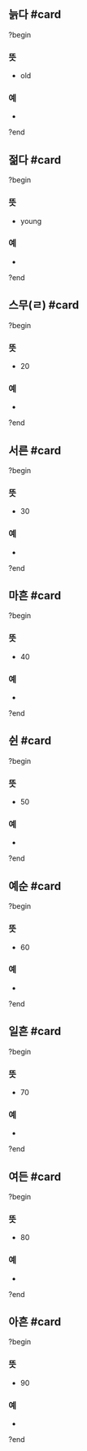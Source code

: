 ## 늙다 #card
?begin
### 뜻
- old
### 예
-
?end


## 젊다 #card
?begin
### 뜻
- young
### 예
-
?end


## 스무(ㄹ) #card
?begin
### 뜻
- 20
### 예
-
<!--SR:!2025-04-19,7,252-->
?end


## 서른 #card
?begin
### 뜻
- 30
### 예
-
?end


## 마흔 #card
?begin
### 뜻
- 40
### 예
-
?end


## 쉰 #card
?begin
### 뜻
- 50
### 예
-
?end


## 예순 #card
?begin
### 뜻
- 60
### 예
-
<!--SR:!2025-05-12,17,252-->
?end


## 일흔 #card
?begin
### 뜻
- 70
### 예
-
<!--SR:!2025-05-21,30,270-->
?end


## 여든 #card
?begin
### 뜻
- 80
### 예
-
?end


## 아흔 #card
?begin
### 뜻
- 90
### 예
-
?end

